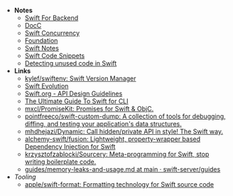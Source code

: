 - **Notes**
	- [Swift For Backend](Swift%20For%20Backend.md)
	- [DocC](Swift/Swift%20Notes/DocC.md)
	- [Swift Concurrency](Swift/Swift%20Notes/Swift%20Concurrency.md)
	- [Foundation](Apple%20Technologies/Apple%20Platform%20Frameworks/Foundation.md)
	- [Swift Notes](Swift/Swift%20Notes.md)
	- [Swift Code Snippets](Swift/Swift%20Code%20Snippets.md)
	- [Detecting unused code in Swift](Detecting%20unused%20code%20in%20Swift.md)
- **Links**
	- [kylef/swiftenv: Swift Version Manager](https://github.com/kylef/swiftenv)
	- [Swift Evolution](https://apple.github.io/swift-evolution/)
	- [Swift.org - API Design Guidelines](https://www.swift.org/documentation/api-design-guidelines/)
	- [The Ultimate Guide To Swift for CLI](https://www.fivestars.blog/articles/ultimate-guide-swift-executables/)
	- [mxcl/PromiseKit: Promises for Swift & ObjC.](https://github.com/mxcl/PromiseKit)
	- [pointfreeco/swift-custom-dump: A collection of tools for debugging, diffing, and testing your application's data structures.](https://github.com/pointfreeco/swift-custom-dump)
	- [mhdhejazi/Dynamic: Call hidden/private API in style! The Swift way.](https://github.com/mhdhejazi/Dynamic)
	- [alchemy-swift/fusion: Lightweight, property-wrapper based Dependency Injection for Swift](https://github.com/alchemy-swift/fusion)
	- [krzysztofzablocki/Sourcery: Meta-programming for Swift, stop writing boilerplate code.](https://github.com/krzysztofzablocki/Sourcery)
	- [guides/memory-leaks-and-usage.md at main · swift-server/guides](https://github.com/swift-server/guides/blob/main/docs/memory-leaks-and-usage.md)
- *Tooling*
	- [apple/swift-format: Formatting technology for Swift source code](https://github.com/apple/swift-format)
